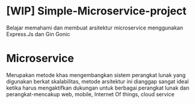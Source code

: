 # [WIP] Simple-Microservice-project
Belajar memahami dan membuat arsitektur microservice menggunakan Express.Js dan Gin Gonic

# Microservice 
Merupakan metode khas mengembangkan sistem perangkat lunak yang digunakan berkat skalabilitas,
metode arsitektur ini dianggap sangat ideal ketika harus mengaktifkan dukungan
untuk berbagai perangkat lunak dan perangkat-mencakup web, mobile, Internet
Of things, cloud service
